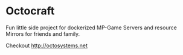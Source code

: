 # Octocraft

Fun little side project for dockerized MP-Game Servers and resource Mirrors for friends and family.

Checkout http://octosystems.net